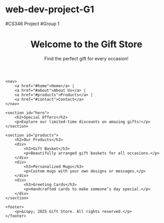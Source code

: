 # web-dev-project-G1
#CS346 Project
#Group 1

<!DOCTYPE html>
<html lang="en">
<head>
    <meta charset="UTF-8">
    <meta name="viewport" content="width=device-width, initial-scale=1.0">
    <title>Gift Store</title>
</head>
<body>
    <header>
        <h1>Welcome to the Gift Store</h1>
        <p>Find the perfect gift for every occasion!</p>
    </header>

    <nav>
        <a href="#home">Home</a> |
        <a href="#about">About Us</a> |
        <a href="#products">Products</a> |
        <a href="#contact">Contact</a>
    </nav>

    <section id="hero">
        <h2>Special Offers</h2>
        <p>Explore our limited-time discounts on amazing gifts!</p>
    </section>

    <section id="products">
        <h2>Our Products</h2>
        <div>
            <h3>Gift Basket</h3>
            <p>Beautifully arranged gift baskets for all occasions.</p>
        </div>
        <div>
            <h3>Personalized Mugs</h3>
            <p>Custom mugs with your own designs or messages.</p>
        </div>
        <div>
            <h3>Greeting Cards</h3>
            <p>Handcrafted cards to make someone’s day special.</p>
        </div>
    </section>

    <footer>
        <p>&copy; 2025 Gift Store. All rights reserved.</p>
    </footer>
</body>
</html>